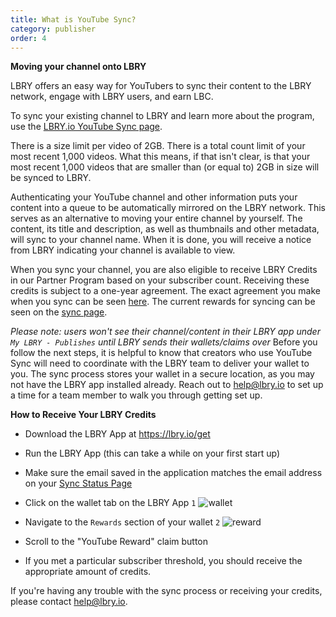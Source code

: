```yaml
---
title: What is YouTube Sync?
category: publisher
order: 4
---
```


**Moving your channel onto LBRY**

LBRY offers an easy way for YouTubers to sync their content to the LBRY network, engage with LBRY users, and earn LBC.

To sync your existing channel to LBRY and learn more about the program, use the [LBRY.io YouTube Sync page](https://lbry.io/youtube).

There is a size limit per video of 2GB. There is a total count limit of your most recent 1,000 videos. What this means, if that isn't clear, is that your most recent 1,000 videos that are smaller than (or equal to) 2GB in size will be synced to LBRY.

Authenticating your YouTube channel and other information puts your content into a queue to be automatically mirrored on the LBRY network. This serves as an alternative to moving your entire channel by yourself. The content, its title and description, as well as thumbnails and other metadata, will sync to your channel name. When it is done, you will receive a notice from LBRY indicating your channel is available to view.


When you sync your channel, you are also eligible to receive LBRY Credits in our Partner Program based on your subscriber count. Receiving these credits is subject to a one-year agreement. The exact agreement you make when you sync can be seen [here](https://lbry.io/faq/youtube-terms). The current rewards for syncing can be seen on the [sync page](https://lbry.io/youtube).

*Please note: users won't see their channel/content in their LBRY app under `My LBRY - Publishes` until LBRY sends their wallets/claims over*
Before you follow the next steps, it is helpful to know that creators who use YouTube Sync will need to coordinate with the LBRY team to deliver your wallet to you. The sync process stores your wallet in a secure location, as you may not have the LBRY app installed already. Reach out to [help@lbry.io](mailto:help@lbry.io) to set up a time for a team member to walk you through getting set up.

**How to Receive Your LBRY Credits**

- Download the LBRY App at https://lbry.io/get
- Run the LBRY App (this can take a while on your first start up)
- Make sure the email saved in the application matches the email address on your [Sync Status Page](https://lbry.io/youtube/status)
- Click on the wallet tab on the LBRY App `1`
![wallet](https://spee.ch/2/rewardsa.jpeg)

- Navigate to the `Rewards` section of your wallet `2`
![reward](https://spee.ch/5/rewardsww.jpeg)
- Scroll to the "YouTube Reward" claim button
- If you met a particular subscriber threshold, you should receive the appropriate amount of credits.


If you're having any trouble with the sync process or receiving your credits, please contact [help@lbry.io](mailto:help@lbry.io).



